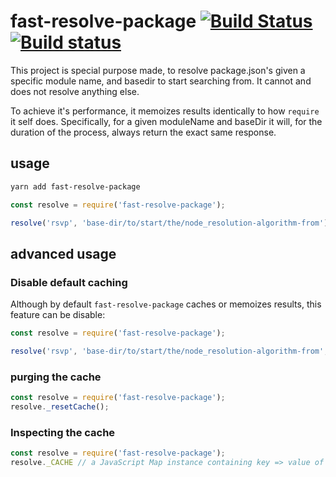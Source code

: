 # fast-resolve-package [![Build Status](https://travis-ci.org/stefanpenner/fast-resolve-package.svg?branch=master)](https://travis-ci.org/stefanpenner/fast-resolve-package) [![Build status](https://ci.appveyor.com/api/projects/status/p8pf9rohgoa7u6il?svg=true)](https://ci.appveyor.com/project/embercli/fast-resolve-package)

This project is special purpose made, to resolve package.json's given a specific module name, and basedir to start searching from. It cannot and does not resolve anything else.

To achieve it's performance, it memoizes results identically to how `require` it self does. Specifically, for a given moduleName and baseDir it will, for the duration of the process, always return the exact same response.

## usage

```sh
yarn add fast-resolve-package
```

```js
const resolve = require('fast-resolve-package');

resolve('rsvp', 'base-dir/to/start/the/node_resolution-algorithm-from') => // /path/to/rsvp.json or null
```


## advanced usage


### Disable default caching

Although by default `fast-resolve-package` caches or memoizes results, this feature can be disable:

```js
const resolve = require('fast-resolve-package');

resolve('rsvp', 'base-dir/to/start/the/node_resolution-algorithm-from', false) => // uncached result /path/to/rsvp.json or null
```

### purging the cache

```js
const resolve = require('fast-resolve-package');
resolve._resetCache();
```

### Inspecting the cache

```js
const resolve = require('fast-resolve-package');
resolve._CACHE // a JavaScript Map instance containing key => value of `${moduleName}\x00${baseDir}`;
```

